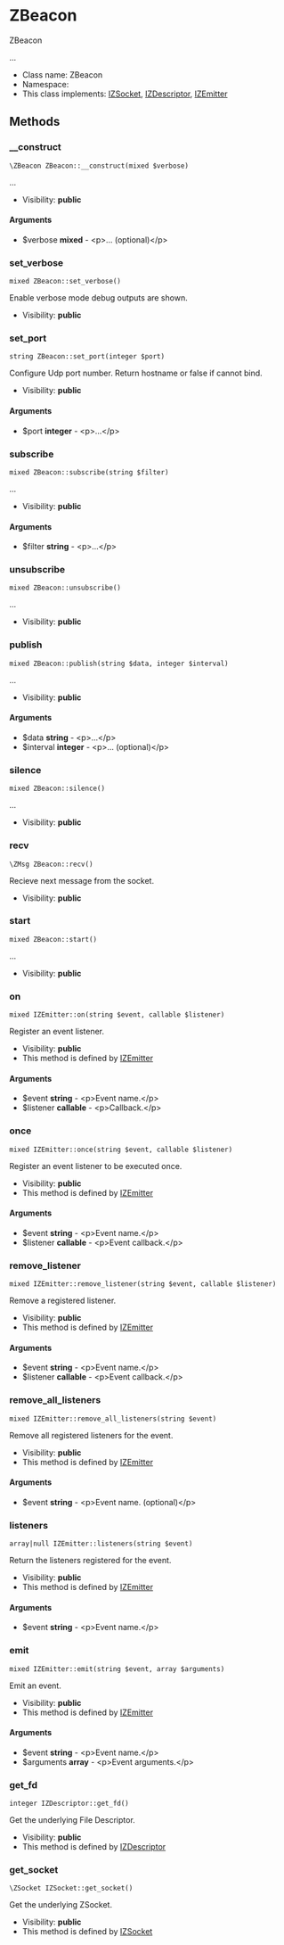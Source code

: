 ZBeacon
===============

ZBeacon

...


* Class name: ZBeacon
* Namespace: 
* This class implements: [IZSocket](IZSocket.md), [IZDescriptor](IZDescriptor.md), [IZEmitter](IZEmitter.md)






Methods
-------


### __construct

    \ZBeacon ZBeacon::__construct(mixed $verbose)



...

* Visibility: **public**


#### Arguments
* $verbose **mixed** - &lt;p&gt;... (optional)&lt;/p&gt;



### set_verbose

    mixed ZBeacon::set_verbose()

Enable verbose mode debug outputs are shown.



* Visibility: **public**




### set_port

    string ZBeacon::set_port(integer $port)

Configure Udp port number. Return hostname or false if cannot bind.



* Visibility: **public**


#### Arguments
* $port **integer** - &lt;p&gt;...&lt;/p&gt;



### subscribe

    mixed ZBeacon::subscribe(string $filter)



...

* Visibility: **public**


#### Arguments
* $filter **string** - &lt;p&gt;...&lt;/p&gt;



### unsubscribe

    mixed ZBeacon::unsubscribe()



...

* Visibility: **public**




### publish

    mixed ZBeacon::publish(string $data, integer $interval)



...

* Visibility: **public**


#### Arguments
* $data **string** - &lt;p&gt;...&lt;/p&gt;
* $interval **integer** - &lt;p&gt;... (optional)&lt;/p&gt;



### silence

    mixed ZBeacon::silence()



...

* Visibility: **public**




### recv

    \ZMsg ZBeacon::recv()

Recieve next message from the socket.



* Visibility: **public**




### start

    mixed ZBeacon::start()



...

* Visibility: **public**




### on

    mixed IZEmitter::on(string $event, callable $listener)

Register an event listener.



* Visibility: **public**
* This method is defined by [IZEmitter](IZEmitter.md)


#### Arguments
* $event **string** - &lt;p&gt;Event name.&lt;/p&gt;
* $listener **callable** - &lt;p&gt;Callback.&lt;/p&gt;



### once

    mixed IZEmitter::once(string $event, callable $listener)

Register an event listener to be executed once.



* Visibility: **public**
* This method is defined by [IZEmitter](IZEmitter.md)


#### Arguments
* $event **string** - &lt;p&gt;Event name.&lt;/p&gt;
* $listener **callable** - &lt;p&gt;Event callback.&lt;/p&gt;



### remove_listener

    mixed IZEmitter::remove_listener(string $event, callable $listener)

Remove a registered listener.



* Visibility: **public**
* This method is defined by [IZEmitter](IZEmitter.md)


#### Arguments
* $event **string** - &lt;p&gt;Event name.&lt;/p&gt;
* $listener **callable** - &lt;p&gt;Event callback.&lt;/p&gt;



### remove_all_listeners

    mixed IZEmitter::remove_all_listeners(string $event)

Remove all registered listeners for the event.



* Visibility: **public**
* This method is defined by [IZEmitter](IZEmitter.md)


#### Arguments
* $event **string** - &lt;p&gt;Event name. (optional)&lt;/p&gt;



### listeners

    array|null IZEmitter::listeners(string $event)

Return the listeners registered for the event.



* Visibility: **public**
* This method is defined by [IZEmitter](IZEmitter.md)


#### Arguments
* $event **string** - &lt;p&gt;Event name.&lt;/p&gt;



### emit

    mixed IZEmitter::emit(string $event, array $arguments)

Emit an event.



* Visibility: **public**
* This method is defined by [IZEmitter](IZEmitter.md)


#### Arguments
* $event **string** - &lt;p&gt;Event name.&lt;/p&gt;
* $arguments **array** - &lt;p&gt;Event arguments.&lt;/p&gt;



### get_fd

    integer IZDescriptor::get_fd()

Get the underlying File Descriptor.



* Visibility: **public**
* This method is defined by [IZDescriptor](IZDescriptor.md)




### get_socket

    \ZSocket IZSocket::get_socket()

Get the underlying ZSocket.



* Visibility: **public**
* This method is defined by [IZSocket](IZSocket.md)



